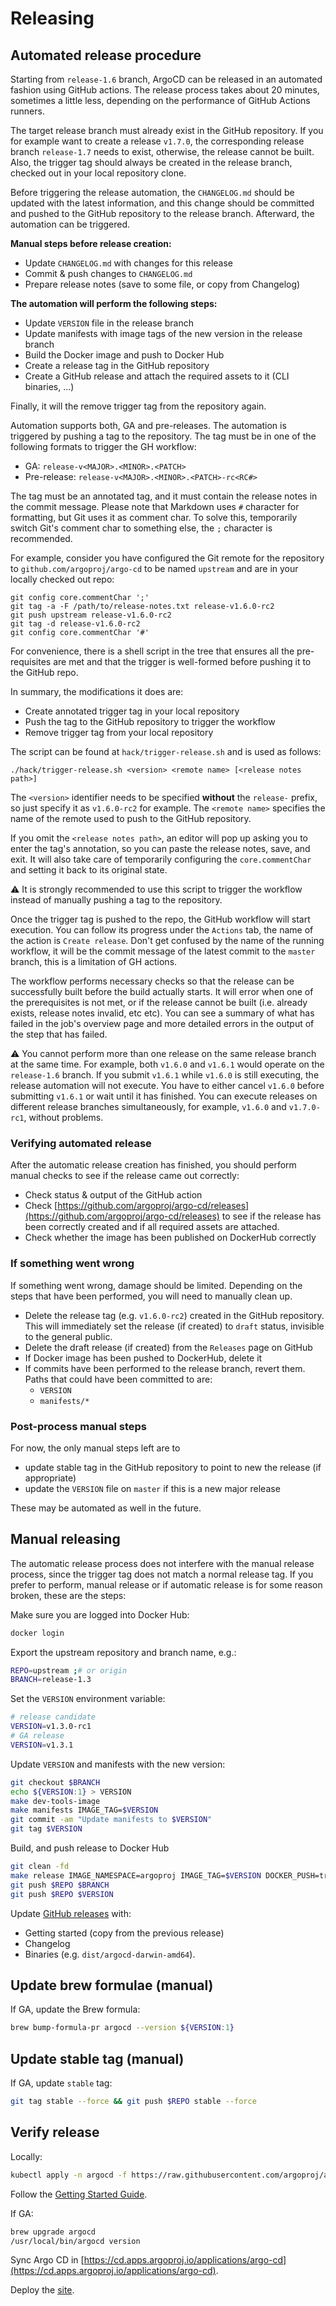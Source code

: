 # Releasing

## Automated release procedure

Starting from `release-1.6` branch, ArgoCD can be released in an automated fashion
using GitHub actions. The release process takes about 20 minutes, sometimes a
little less, depending on the performance of GitHub Actions runners.

The target release branch must already exist in the GitHub repository. If you for
example want to create a release `v1.7.0`, the corresponding release branch
`release-1.7` needs to exist, otherwise, the release cannot be built. Also,
the trigger tag should always be created in the release branch, checked out
in your local repository clone.

Before triggering the release automation, the `CHANGELOG.md` should be updated
with the latest information, and this change should be committed and pushed to
the GitHub repository to the release branch. Afterward, the automation can be
triggered.

**Manual steps before release creation:**

* Update `CHANGELOG.md` with changes for this release
* Commit & push changes to `CHANGELOG.md`
* Prepare release notes (save to some file, or copy from Changelog)

**The automation will perform the following steps:**

* Update `VERSION` file in the release branch
* Update manifests with image tags of the new version in the release branch
* Build the Docker image and push to Docker Hub
* Create a release tag in the GitHub repository
* Create a GitHub release and attach the required assets to it (CLI binaries, ...)

Finally, it will the remove trigger tag from the repository again.

Automation supports both, GA and pre-releases. The automation is triggered by
pushing a tag to the repository. The tag must be in one of the following formats
to trigger the GH workflow:

* GA: `release-v<MAJOR>.<MINOR>.<PATCH>`
* Pre-release: `release-v<MAJOR>.<MINOR>.<PATCH>-rc<RC#>`

The tag must be an annotated tag, and it must contain the release notes in the
commit message. Please note that Markdown uses `#` character for formatting, but
Git uses it as comment char. To solve this, temporarily switch Git's comment char
to something else, the `;` character is recommended.

For example, consider you have configured the Git remote for the repository to
`github.com/argoproj/argo-cd` to be named `upstream` and are in your locally
checked out repo:

```shell
git config core.commentChar ';'
git tag -a -F /path/to/release-notes.txt release-v1.6.0-rc2
git push upstream release-v1.6.0-rc2
git tag -d release-v1.6.0-rc2
git config core.commentChar '#'

```

For convenience, there is a shell script in the tree that ensures all the
pre-requisites are met and that the trigger is well-formed before pushing
it to the GitHub repo.

In summary, the modifications it does are:

* Create annotated trigger tag in your local repository
* Push the tag to the GitHub repository to trigger the workflow
* Remove trigger tag from your local repository

The script can be found at `hack/trigger-release.sh` and is used as follows:

```shell
./hack/trigger-release.sh <version> <remote name> [<release notes path>]
```

The `<version>` identifier needs to be specified **without** the `release-`
prefix, so just specify it as `v1.6.0-rc2` for example. The `<remote name>`
specifies the name of the remote used to push to the GitHub repository. 

If you omit the `<release notes path>`, an editor will pop up asking you to
enter the tag's annotation, so you can paste the release notes, save, and exit.
It will also take care of temporarily configuring the `core.commentChar` and
setting it back to its original state.

:warning:
    It is strongly recommended to use this script to trigger the workflow
    instead of manually pushing a tag to the repository.

Once the trigger tag is pushed to the repo, the GitHub workflow will start
execution. You can follow its progress under the `Actions` tab, the name of the
action is `Create release`. Don't get confused by the name of the running
workflow, it will be the commit message of the latest commit to the `master`
branch, this is a limitation of GH actions.

The workflow performs necessary checks so that the release can be successfully
built before the build actually starts. It will error when one of the
prerequisites is not met, or if the release cannot be built (i.e. already
exists, release notes invalid, etc etc). You can see a summary of what has
failed in the job's overview page and more detailed errors in the output
of the step that has failed.

:warning:
    You cannot perform more than one release on the same release branch at the
    same time. For example, both `v1.6.0` and `v1.6.1` would operate on the
    `release-1.6` branch. If you submit `v1.6.1` while `v1.6.0` is still
    executing, the release automation will not execute. You have to either
    cancel `v1.6.0` before submitting `v1.6.1` or wait until it has finished.
    You can execute releases on different release branches simultaneously, for
    example, `v1.6.0` and `v1.7.0-rc1`, without problems.

### Verifying automated release

After the automatic release creation has finished, you should perform manual
checks to see if the release came out correctly:

* Check status & output of the GitHub action
* Check [https://github.com/argoproj/argo-cd/releases](https://github.com/argoproj/argo-cd/releases)
  to see if the release has been correctly created and if all required assets
  are attached.
* Check whether the image has been published on DockerHub correctly

### If something went wrong

If something went wrong, damage should be limited. Depending on the steps that
have been performed, you will need to manually clean up.

* Delete the release tag (e.g. `v1.6.0-rc2`) created in the GitHub repository. This
  will immediately set the release (if created) to `draft` status, invisible to the
  general public.
* Delete the draft release (if created) from the `Releases` page on GitHub
* If Docker image has been pushed to DockerHub, delete it
* If commits have been performed to the release branch, revert them. Paths that could have been committed to are:
    * `VERSION`
    * `manifests/*`

### Post-process manual steps

For now, the only manual steps left are to

* update stable tag in the GitHub repository to point to new the release (if appropriate)
* update the `VERSION` file on `master` if this is a new major release

These may be automated as well in the future.

## Manual releasing

The automatic release process does not interfere with the manual release process, since
the trigger tag does not match a normal release tag. If you prefer to perform,
manual release or if automatic release is for some reason broken, these are the
steps:

Make sure you are logged into Docker Hub:

```bash
docker login
```

Export the upstream repository and branch name, e.g.:

```bash
REPO=upstream ;# or origin 
BRANCH=release-1.3
```

Set the `VERSION` environment variable:

```bash 
# release candidate
VERSION=v1.3.0-rc1
# GA release
VERSION=v1.3.1
```

Update `VERSION` and manifests with the new version:

```bash
git checkout $BRANCH
echo ${VERSION:1} > VERSION
make dev-tools-image
make manifests IMAGE_TAG=$VERSION
git commit -am "Update manifests to $VERSION"
git tag $VERSION
```

Build, and push release to Docker Hub

```bash
git clean -fd
make release IMAGE_NAMESPACE=argoproj IMAGE_TAG=$VERSION DOCKER_PUSH=true
git push $REPO $BRANCH
git push $REPO $VERSION
```

Update [GitHub releases](https://github.com/argoproj/argo-cd/releases) with:

* Getting started (copy from the previous release)
* Changelog
* Binaries (e.g. `dist/argocd-darwin-amd64`).

## Update brew formulae (manual)

If GA, update the Brew formula:

```bash
brew bump-formula-pr argocd --version ${VERSION:1}
```

## Update stable tag (manual)

If GA, update `stable` tag:

```bash
git tag stable --force && git push $REPO stable --force
```

## Verify release

Locally:

```bash
kubectl apply -n argocd -f https://raw.githubusercontent.com/argoproj/argo-cd/$VERSION/manifests/install.yaml
```

Follow the [Getting Started Guide](../getting_started/).

If GA:

```bash
brew upgrade argocd
/usr/local/bin/argocd version
```

Sync Argo CD in [https://cd.apps.argoproj.io/applications/argo-cd](https://cd.apps.argoproj.io/applications/argo-cd).

Deploy the [site](site.md).
